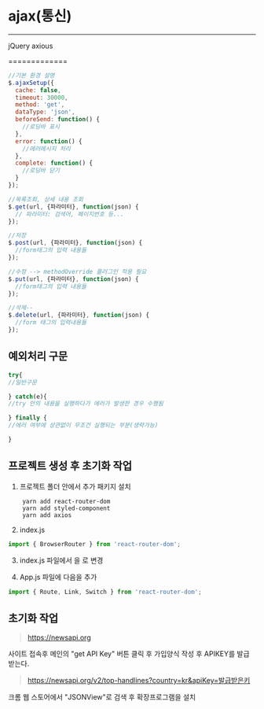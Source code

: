 # ajax(통신)
-----------
jQuery 
axious

=============

```js
//기본 환경 설명 
$.ajaxSetup({
  cache: false, 
  timeout: 30000, 
  method: 'get',
  dataType: 'json', 
  beforeSend: function() {
    //로딩바 표시
  },
  error: function() {
    //에러메시지 처리
  },
  complete: function() {
    //로딩바 닫기
  }
});
```

```js
//목록조회, 상세 내용 조회 
$.get(url, {파라미터}, function(json) {
  // 파라미터: 검색어, 페이지번호 등...
});
```

```js
//저장 
$.post(url, {파라미터}, function(json) {
  //form태그의 입력 내용들
});
```

```js
//수정 --> methodOverride 플러그인 적용 필요 
$.put(url, {파라미터}, function(json) {
  //form태그의 입력 내용들
});
```

```js
//삭제--
$.delete(url, {파라미터}, function(json) {
  //form 태그의 입력내용들
});
```

## 예외처리 구문

```js
try{
//일반구문

} catch(e){
//try 안의 내용을 실행하다가 에러가 발생한 경우 수행됨

} finally {
//에러 여부에 상관없이 무조건 실행되는 부분(생략가능)

}
```

## 프로젝트 생성 후 초기화 작업

1. 프로젝트 폴더 안에서 추가 패키지 설치

```shell
    yarn add react-router-dom
    yarn add styled-component
    yarn add axios
```

2. index.js

```js
import { BrowserRouter } from 'react-router-dom';
```

3. index.js 파일에서 <App/>을 <BrowserRouter><App/></BrowserRouter> 로 변경

4. App.js 파일에 다음을 추가

```js
import { Route, Link, Switch } from 'react-router-dom';
```

## 초기화 작업

> https://newsapi.org

사이트 접속후 메인의 "get API Key" 버튼 클릭 후 가입양식 작성 후 APIKEY를 발급받는다.

> https://newsapi.org/v2/top-handlines?country=kr&apiKey=발급받은키

크롬 웹 스토어에서 "JSONView"로 검색 후 확장프로그램을 설치




